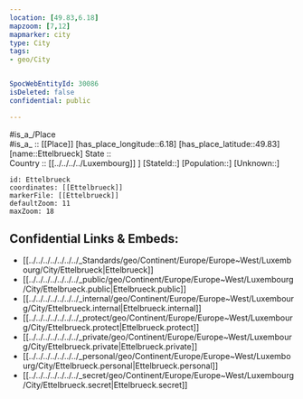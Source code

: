```yaml
---
location: [49.83,6.18] 
mapzoom: [7,12] 
mapmarker: city 
type: City
tags:
- geo/City


SpocWebEntityId: 30086
isDeleted: false
confidential: public

---
```

#is_a_/Place  
#is_a_ :: [[Place]] 
[has_place_longitude::6.18] 
[has_place_latitude::49.83] 
[name::Ettelbrueck] 
State ::  
Country :: [[../../../../Luxembourg]] ] 
[StateId::] 
[Population::] 
[Unknown::] 


```leaflet
id: Ettelbrueck
coordinates: [[Ettelbrueck]] 
markerFile: [[Ettelbrueck]] 
defaultZoom: 11 
maxZoom: 18
```


## Confidential Links & Embeds: 
- [[../../../../../../../_Standards/geo/Continent/Europe/Europe~West/Luxembourg/City/Ettelbrueck|Ettelbrueck]] 
- [[../../../../../../../_public/geo/Continent/Europe/Europe~West/Luxembourg/City/Ettelbrueck.public|Ettelbrueck.public]] 
- [[../../../../../../../_internal/geo/Continent/Europe/Europe~West/Luxembourg/City/Ettelbrueck.internal|Ettelbrueck.internal]] 
- [[../../../../../../../_protect/geo/Continent/Europe/Europe~West/Luxembourg/City/Ettelbrueck.protect|Ettelbrueck.protect]] 
- [[../../../../../../../_private/geo/Continent/Europe/Europe~West/Luxembourg/City/Ettelbrueck.private|Ettelbrueck.private]] 
- [[../../../../../../../_personal/geo/Continent/Europe/Europe~West/Luxembourg/City/Ettelbrueck.personal|Ettelbrueck.personal]] 
- [[../../../../../../../_secret/geo/Continent/Europe/Europe~West/Luxembourg/City/Ettelbrueck.secret|Ettelbrueck.secret]] 
